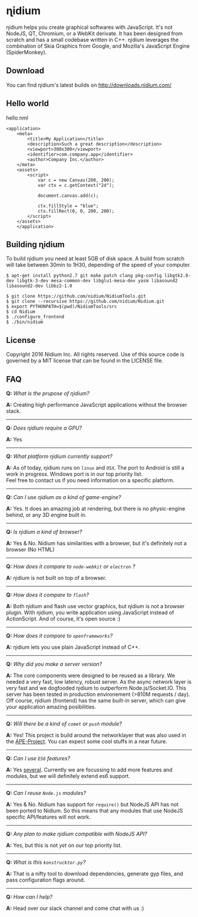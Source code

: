 # ɳidium

ɳidium helps you create graphical softwares with JavaScript. It's not NodeJS, QT, Chromium, or a WebKit derivate. It has been designed from scratch and has a small codebase written in C++. ɳidium leverages the combination of Skia Graphics from Google, and Mozilla's JavaScript Engine (SpiderMonkey). 

## Download

You can find ɳidium's latest builds on http://downloads.nidium.com/

## Hello world

hello.nml

```
<application>
    <meta>
        <title>My Application</title>
        <description>Such a great description</description>
        <viewport>300x300</viewport>
        <identifier>com.company.app</identifier>
        <author>Company Inc.</author>
    </meta>
    <assets>
        <script>
            var c = new Canvas(200, 200);
            var ctx = c.getContext("2d");

            document.canvas.add(c);

            ctx.fillStyle = "blue";
            ctx.fillRect(0, 0, 200, 200);
        </script>
    </assets>
    </application>
```

## Building ɳidium

To build ɳidium you need at least 5GB of disk space. A build from scratch will take between 30min to 1H30, depending of the speed of your computer.

```
$ apt-get install python2.7 git make patch clang pkg-config libgtk2.0-dev libgtk-3-dev mesa-common-dev libglu1-mesa-dev yasm libasound2 libasound2-dev libbz2-1.0

$ git clone https://github.com/nidium/NidiumTools.git
$ git clone --recursive https://github.com/nidium/Nidium.git
$ export PYTHONPATH=$(pwd)/NidiumTools/src
$ cd Nidium
$ ./configure_frontend
$ ./bin/nidium
```

## License

Copyright 2016 Nidium Inc. All rights reserved.
Use of this source code is governed by a MIT license that can be found in the LICENSE file.

## FAQ

**Q:** _What is the prupose of ɳidium?_

**A:** Creating high performance JavaScript applications without the browser stack.

---

**Q:** _Does ɳidium require a GPU?_

**A:** Yes

---

**Q:** _What platform ɳidium currently support?_

**A:** As of today, ɳidium runs on `linux` and `OSX`. The port to Android is still a work in progress. Windows port is in our top priority list.  
Feel free to contact us if you need information on a specific platform.

---

**Q:** _Can I use ɳidium as a kind of game-engine?_

**A:** Yes. It does an amazing job at rendering, but there is no physic-engine behind, or any 3D engine built in.

---

**Q:** _Is ɳidium a kind of browser?_

**A:** Yes & No. Nidium has similarities with a browser, but it's definitely not a browser (No HTML)

---

**Q:** _How does it compare to `node-webkit` or `electron` ?_

**A:**  ɳidium is not built on top of a browser.

---

**Q:** _How does it compare to `flash`?_

**A:** Both ɳidium and flash use vector graphics, but ɳidium is not a browser plugin. With ɳidium, you write application using JavaScript instead of ActionScript. And of course, it's open source :)

---

**Q:** _How does it compare to `openframeworks`?_

**A:** ɳidium lets you use plain JavaScript instead of C++.

---

**Q:** _Why did you make a server version?_

**A:** The core components were designed to be reused as a library.
   We needed a very fast, low latency, robust server. As the async network layer is very fast and we dogfooded ɳidium to outperform Node.js/Socket.IO. 
   This server has been tested in production environement (>810M requests / day).
   Off course, ɳidium (frontend) has the same built-in server, which can give your application amazing posibilities.

---

**Q:** _Will there be a kind of `comet` or `push` module?_

**A:** Yes! This project is build around the networklayer that was also used in the
   [APE-Project](http://ape-project.org/). You can expect some cool stuffs in a near future.

---

**Q:** _Can I use `ES6` features?_

**A:** Yes [several](https://kangax.github.io/compat-table/es6/#firefox31). Currently 
   we are focussing to add more features and modules, but we will definitely 
   extend es6 support.

---

**Q:** _Can I reuse `Node.js` modules?_

**A:** Yes & No. Nidium has support for `require()` but NodeJS API has not been ported to Nidium. So this means that any modules that use NodeJS specific API/features will not work.

---

**Q:** _Any plan to make ɳidium compatible with NodeJS API?_

**A:** Yes, but this is not _yet_ on our top priority list. 

---

**Q:** _What is this `konstrucktor.py`?_

**A:** That is a nifty tool to download dependencies, generate gyp files, and pass 
   configuration flags around.

---

**Q:** _How can I help?_

**A:** Head over our slack channel and come chat with us :)
